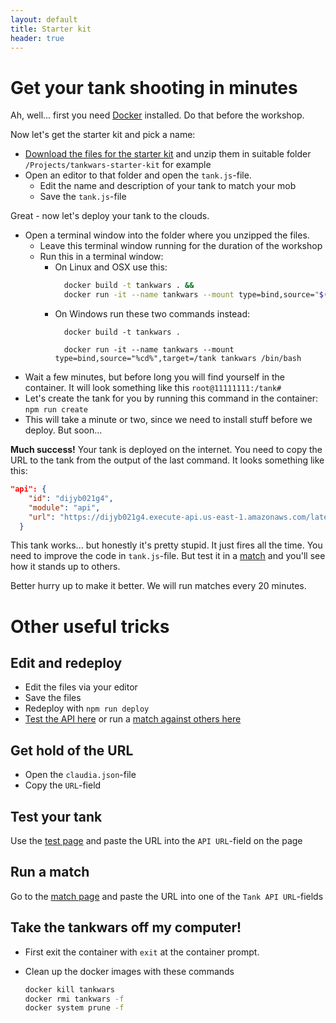 ```yaml
---
layout: default
title: Starter kit
header: true
---
```


# Get your tank shooting in minutes

Ah, well... first you need [Docker](https://www.docker.com/community-edition) installed. Do that before the workshop.

Now let's get the starter kit and pick a name:
* <a href="{{site.url}}{{site.baseurl}}/assets/tankwars-starter-kit.zip" download>Download the files for the starter kit</a>
and unzip them in suitable folder `/Projects/tankwars-starter-kit` for example
* Open an editor to that folder and open the `tank.js`-file.
  * Edit the name and description of your tank to match your mob
  * Save the `tank.js`-file

Great - now let's deploy your tank to the clouds.

* Open a terminal window into the folder where you unzipped the files.
  * Leave this terminal window running for the duration of the workshop
  * Run this in a terminal window:
    * On Linux and OSX use this:
      ```bash
        docker build -t tankwars . &&
        docker run -it --name tankwars --mount type=bind,source="$(pwd)",target=/tank tankwars /bin/bash
      ```
    * On Windows run these two commands instead:
      ```
        docker build -t tankwars .
      ```
      ```
        docker run -it --name tankwars --mount type=bind,source="%cd%",target=/tank tankwars /bin/bash
      ```
* Wait a few minutes, but before long you will find yourself in the container. It will look something like this `root@11111111:/tank#`
* Let's create the tank for you by running this command in the container: `npm run create`
* This will take a minute or two, since we need to install stuff before we deploy. But soon...

**Much success!** Your tank is deployed on the internet. You need to copy the URL to the tank from the output of the last command. It looks something like this:
  ```json
  "api": {
      "id": "dijyb021g4",
      "module": "api",
      "url": "https://dijyb021g4.execute-api.us-east-1.amazonaws.com/latest" // <== copy this URL
    }
  ```

This tank works... but honestly it's pretty stupid. It just fires all the time. You need to improve the code in `tank.js`-file.
But test it in a [match](http://www.marcusoft.net/tankwars/pages/match.html) and you'll see how it stands up to others.

Better hurry up to make it better. We will run matches every 20 minutes.

# Other useful tricks

## Edit and redeploy
* Edit the files via your editor
* Save the files
* Redeploy with `npm run deploy`
* [Test the API here](http://www.marcusoft.net/tankwars/pages/test.html) or run a [match against others here](http://www.marcusoft.net/tankwars/pages/match.html)

## Get hold of the URL
* Open the `claudia.json`-file
* Copy the `URL`-field

## Test your tank
Use the [test page](http://www.marcusoft.net/tankwars/pages/test.html) and paste the URL into the `API URL`-field on the page

## Run a match
Go to the [match page](http://www.marcusoft.net/tankwars/pages/match.html) and paste the URL into one of the `Tank API URL`-fields

## Take the tankwars off my computer!
* First exit the container with `exit` at the container prompt.

* Clean up the docker images with these commands
  ``` bash
  docker kill tankwars
  docker rmi tankwars -f
  docker system prune -f
  ```
